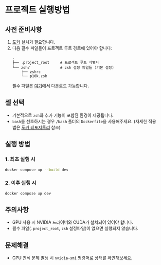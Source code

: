 # 프로젝트 실행방법

## 사전 준비사항

1. [도커](https://github.com/clorose/docker) 설치가 필요합니다.
2. 다음 필수 파일들이 프로젝트 루트 경로에 있어야 합니다:
   ```
   .
   ├── .project_root     # 프로젝트 루트 식별자
   └── zsh/              # zsh 설정 파일들 (기본 설정)
       ├── zshrc
       └── p10k.zsh
   ```
   필수 파일은 [여기](https://drive.google.com/drive/folders/1clLbRyTU1UMfZn4n6Cig7JIB3WGW0lAS?usp=sharing)에서 다운로드 가능합니다.

## 셸 선택
- 기본적으로 `zsh`와 추가 기능이 포함된 환경이 제공됩니다.
- `bash`를 선호하시는 경우 `/bash` 폴더의 `Dockerfile`을 사용해주세요. (자세한 적용법은 [도커 레포지토리](https://github.com/clorose/docker) 참조)

## 실행 방법

### 1. 최초 실행 시
```bash
docker compose up --build dev
```

### 2. 이후 실행 시
```bash
docker compose up dev
```

## 주의사항
- GPU 사용 시 NVIDIA 드라이버와 CUDA가 설치되어 있어야 합니다.
- 필수 파일(`.project_root`, `zsh` 설정파일)이 없으면 실행되지 않습니다.

## 문제해결
- GPU 인식 문제 발생 시 `nvidia-smi` 명령어로 상태를 확인해보세요.
